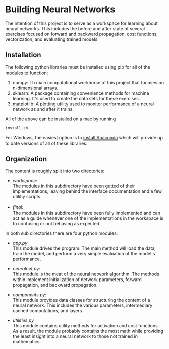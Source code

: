 # Building Neural Networks

The intention of this project is to serve as a workspace for learning about neural networks. This includes the before and after state of several exercises focused on forward and backward propagation, cost functions, vectorization, and evaluating trained models.

## Installation

The following python libraries must be installed using pip for all of the modules to function:

1) numpy: Th main computational workhorse of this project that focuses on n-dimensional arrays.
2) sklearn: A package containing convenience methods for machine learning. It's used to create the data sets for these exercises.
3) matplotlib: A plotting utility used to monitor performance of a neural network as and after it trains.

All of the above can be installed on a mac by running
```bash
install.sh
```
For Windows, the easiest option is to [install Anaconda](https://www.anaconda.com/download/) which will provide up to date versions of all of these libraries.

## Organization

The content is roughly split into two directories:
- *workspace*: <br>
The modules in this subdirectory have been gutted of their implementations, leaving behind the interface documentation and a few utilitiy scripts. <br><br>
- *final*: <br>
The modules in this subdirectory have been fully implemented and can act as a guide whenever one of the implementations in the workspace is to confusing or not behaving as expected.

In both sub directories there are four python modules:

- *app.py*: <br>
This module drives the program. The main method will load the data, train the model, and perform a very simple evaluation of the model's performance. 

- *neuralnet.py*: <br>
This module is the meat of the neural network algorithm. The methods within implement initialization of network parameters, forward propagation, and backward propagation.

- *components.py*: <br>
This module provides data classes for structuring the content of a neural network. This includes the various parameters, intermediary cached computations, and layers.

- *utilities.py* <br> 
This module contains utility methods for activation and cost functions. As a result, the module probably contains the most math while providing the least insight into a neural network to those not trained in mathematics.
